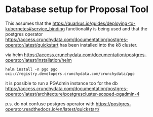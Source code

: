 Database setup for Proposal Tool
==================================

This assumes that the https://quarkus.io/guides/deploying-to-kubernetes#service_binding 
functionality is being used and that the postgres operator https://access.crunchydata.com/documentation/postgres-operator/latest/quickstart
has been installed into the k8 cluster.

via helm https://access.crunchydata.com/documentation/postgres-operator/latest/installation/helm

```shell
helm install -n pgo pgo oci://registry.developers.crunchydata.com/crunchydata/pgo
```

it is possible to run a PGAdmin instance too for the db https://access.crunchydata.com/documentation/postgres-operator/latest/architecture/postgrescluster-scoped-pgadmin-4



p.s. do not confuse postgres operator with 
https://postgres-operator.readthedocs.io/en/latest/quickstart/